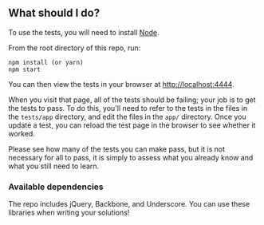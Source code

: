 ## What should I do?

To use the tests, you will need to install [Node](https://nodejs.org/).

From the root directory of this repo, run:

    npm install (or yarn)
    npm start

You can then view the tests in your browser at
[http://localhost:4444](http://localhost:4444).

When you visit that page, all of the tests should be failing; your job is to
get the tests to pass. To do this, you'll need to refer to the tests in the
files in the `tests/app` directory, and edit the files in the `app/` directory.
Once you update a test, you can reload the test page in the browser to see
whether it worked.

Please see how many of the tests you can make pass, but it is not necessary for
all to pass, it is simply to assess what you already know and what you still
need to learn.

### Available dependencies

The repo includes jQuery, Backbone, and Underscore. You can use these
libraries when writing your solutions!
